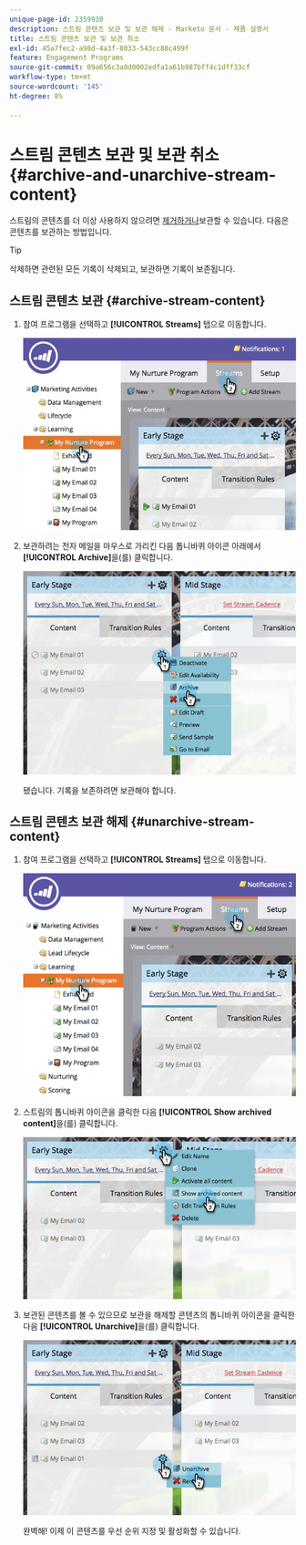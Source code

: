 ```yaml
---
unique-page-id: 2359930
description: 스트림 콘텐츠 보관 및 보관 해제 - Marketo 문서 - 제품 설명서
title: 스트림 콘텐츠 보관 및 보관 취소
exl-id: 45a7fec2-a98d-4a3f-8033-543cc88c499f
feature: Engagement Programs
source-git-commit: 09a656c3a0d0002edfa1a61b987bff4c1dff33cf
workflow-type: tm+mt
source-wordcount: '145'
ht-degree: 8%

---
```


# 스트림 콘텐츠 보관 및 보관 취소 {#archive-and-unarchive-stream-content}

스트림의 콘텐츠를 더 이상 사용하지 않으려면 [제거하거나](/help/marketo/product-docs/email-marketing/drip-nurturing/using-stream-content/remove-stream-content.md)보관할 수 있습니다. 다음은 콘텐츠를 보관하는 방법입니다.

>[!TIP]
>
>삭제하면 관련된 모든 기록이 삭제되고, 보관하면 기록이 보존됩니다.

## 스트림 콘텐츠 보관 {#archive-stream-content}

1. 참여 프로그램을 선택하고 **[!UICONTROL Streams]** 탭으로 이동합니다.

   ![](assets/cloneasteam-4.jpg)

1. 보관하려는 전자 메일을 마우스로 가리킨 다음 톱니바퀴 아이콘 아래에서 **[!UICONTROL Archive]**&#x200B;을(를) 클릭합니다.

   ![](assets/image2014-9-15-17-3a42-3a7.png)

   됐습니다. 기록을 보존하려면 보관해야 합니다.

## 스트림 콘텐츠 보관 해제 {#unarchive-stream-content}

1. 참여 프로그램을 선택하고 **[!UICONTROL Streams]** 탭으로 이동합니다.

   ![](assets/image2014-9-15-17-3a42-3a11.png)

1. 스트림의 톱니바퀴 아이콘을 클릭한 다음 **[!UICONTROL Show archived content]**&#x200B;을(를) 클릭합니다.

   ![](assets/image2014-9-15-17-3a42-3a15.png)

1. 보관된 콘텐츠를 볼 수 있으므로 보관을 해제할 콘텐츠의 톱니바퀴 아이콘을 클릭한 다음 **[!UICONTROL Unarchive]**&#x200B;을(를) 클릭합니다.

   ![](assets/image2014-9-15-17-3a42-3a24.png)

   완벽해! 이제 이 콘텐츠를 우선 순위 지정 및 활성화할 수 있습니다.

